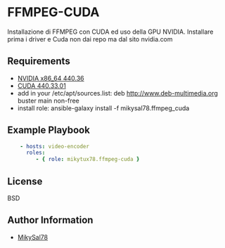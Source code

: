 FFMPEG-CUDA
=========

Installazione di FFMPEG con CUDA ed uso della GPU NVIDIA.
Installare prima i driver e Cuda non dai repo ma dal sito nvidia.com

Requirements
------------

- [NVIDIA x86_64 440.36](http://it.download.nvidia.com/XFree86/Linux-x86_64/440.36/NVIDIA-Linux-x86_64-440.36.run)
- [CUDA 440.33.01](http://developer.download.nvidia.com/compute/cuda/10.2/Prod/local_installers/cuda_10.2.89_440.33.01_linux.run)
- add in your /etc/apt/sources.list: deb http://www.deb-multimedia.org buster main non-free
- install role: ansible-galaxy install -f mikysal78.ffmpeg_cuda

Example Playbook
----------------

```Yaml
    - hosts: video-encoder
      roles:
         - { role: mikytux78.ffmpeg-cuda }
```

License
-------

BSD

Author Information
------------------

- [MikySal78](https://github.com/mikysal78)
